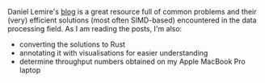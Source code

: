 Daniel Lemire's [blog](https://lemire.me/blog/) is a great resource full of common problems and their (very) efficient solutions (most often SIMD-based) encountered in the data processing field. 
As I am reading the posts, I'm also: 

* converting the solutions to Rust
* annotating it with visualisations for easier understanding
* determine throughput numbers obtained on my Apple MacBook Pro laptop
